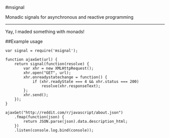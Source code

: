 #msignal

Monadic signals for asynchronous and reactive programming

---

Yay, I maded something with monads!

##Example usage

```
var signal = require('msignal');

function ajaxGet(url) {
	return signal(function(resolve) {
		var xhr = new XMLHttpRequest();
		xhr.open("GET", url);
		xhr.onreadystatechange = function() {
			if (xhr.readyState === 4 && xhr.status === 200)
				resolve(xhr.responseText);
		};
		xhr.send();
	});
}

ajaxGet("http://reddit.com/r/javascript/about.json")
	.fmap(function(json) {
		return JSON.parse(json).data.description_html;
	})
	.listen(console.log.bind(console));
```
